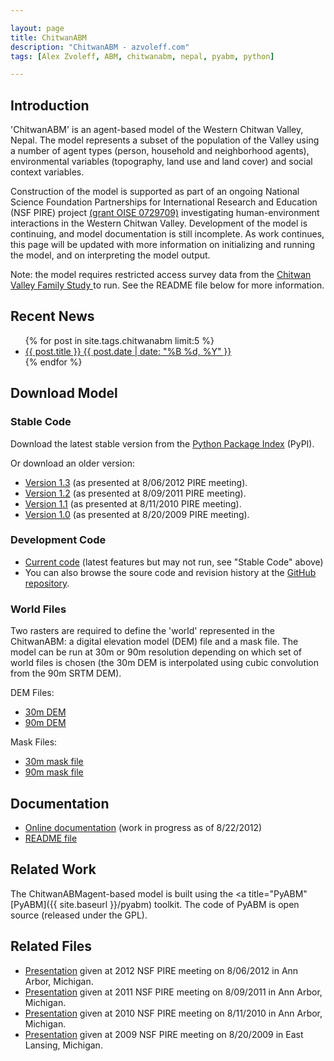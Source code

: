 ```yaml
---

layout: page
title: ChitwanABM
description: "ChitwanABM - azvoleff.com"
tags: [Alex Zvoleff, ABM, chitwanabm, nepal, pyabm, python]

---
```


## Introduction
'ChitwanABM' is an agent-based model of the Western Chitwan Valley, Nepal. The 
model represents a subset of the population of the Valley using a number of 
agent types (person, household and neighborhood agents), environmental 
variables (topography, land use and land cover) and social context variables.

Construction of the model is supported as part of an ongoing National Science 
Foundation Partnerships for International Research and Education (NSF PIRE) 
project <a href="http://pire.psc.isr.umich.edu/">(grant OISE 0729709)</a> 
investigating human-environment interactions in the Western Chitwan Valley. 
Development of the model is continuing, and model documentation is still 
incomplete. As work continues, this page will be updated with more information 
on initializing and
running the model, and on interpreting the model output.

Note: the model requires restricted access survey data from the <a 
href="http://dx.doi.org/10.3886/ICPSR04538">Chitwan Valley Family Study </a>to 
run. See the README file below for more information.

## Recent News
<ul class="post-list">
{% for post in site.tags.chitwanabm limit:5 %} 
  <li><article><a href="{{ site.url }}{{ post.url }}">{{ post.title }} <span class="entry-date"><time datetime="{{ post.date | date_to_xmlschema }}">{{ post.date | date: "%B %d, %Y" }}</time></span></a></article></li>
{% endfor %}
</ul>

## Download Model

### Stable Code
Download the latest stable version from the <a href="http://pypi.python.org/pypi/chitwanabm">Python Package Index</a> (PyPI).

Or download an older version:

* <a href="https://github.com/azvoleff/chitwanabm/zipball/v1.3">Version 1.3</a> (as presented at 8/06/2012 PIRE meeting).
* <a href="https://github.com/azvoleff/chitwanabm/zipball/v1.2">Version 1.2</a> (as presented at 8/09/2011 PIRE meeting).
* <a href="https://github.com/azvoleff/chitwanabm/zipball/v1.1">Version 1.1</a> (as presented at 8/11/2010 PIRE meeting).
* <a href="https://github.com/azvoleff/chitwanabm/zipball/v1.0">Version 1.0</a> (as presented at 8/20/2009 PIRE meeting).


### Development Code

* <a href="https://github.com/azvoleff/chitwanabm/zipball/master">Current code</a> (latest features but may not run, see "Stable Code" above)
* You can also browse the soure code and revision history at the <a href="https://github.com/azvoleff/chitwanabm">GitHub repository</a>.


### World Files
Two rasters are required to define the 'world' represented in the ChitwanABM: a digital elevation model (DEM) file and a mask file. The model can be run at 30m or 90m resolution depending on which set of world files is chosen (the 30m DEM is interpolated using cubic convolution from the 90m SRTM DEM).

DEM Files:
* <a href="http://azvoleff.com/research/ChitwanABM_files/CVFS_Study_Area_DEM_Raster_30m.zip">30m DEM</a>
* <a href="http://azvoleff.com/research/ChitwanABM_files/CVFS_Study_Area_DEM_Raster_90m.zip">90m DEM</a>

Mask Files:
* <a href="http://azvoleff.com/research/ChitwanABM_files/CVFS_Study_Area_Raster_30m.zip">30m mask file</a>
* <a href="http://azvoleff.com/research/ChitwanABM_files/CVFS_Study_Area_Raster_90m.zip">90m mask file</a>

## Documentation

* <a href="http://azvoleff.com/ChitwanABM_doc">Online documentation</a> (work in progress as of 8/22/2012)
* <a href="https://raw.github.com/azvoleff/chitwanabm/master/README.rst">README file</a>

## Related Work
The ChitwanABMagent-based model is built using the <a title="PyABM" 
[PyABM]({{  site.baseurl }}/pyabm) toolkit. The code of PyABM is open source 
(released under the GPL).

## Related Files

* <a href="http://www.azvoleff.com/wp-content/uploads/2012/11/Zvoleff_An_PIRE_2012_lowres.pdf">Presentation</a> given at 2012 NSF PIRE meeting on 8/06/2012 in Ann Arbor, Michigan.
* <a href="http://www.azvoleff.com/wp-content/uploads/2012/11/Zvoleff_An_PIRE_2011_lowres.pdf">Presentation</a> given at 2011 NSF PIRE meeting on 8/09/2011 in Ann Arbor, Michigan.
* <a href="http://www.azvoleff.com/wp-content/uploads/2012/11/Zvoleff_An_PIRE_2010_lowres.pdf">Presentation</a> given at 2010 NSF PIRE meeting on 8/11/2010 in Ann Arbor, Michigan.
* <a href="http://www.azvoleff.com/wp-content/uploads/2012/11/Zvoleff_An_PIRE_2009_lowres.pdf">Presentation</a> given at 2009 NSF PIRE meeting on 8/20/2009 in East Lansing, Michigan.


